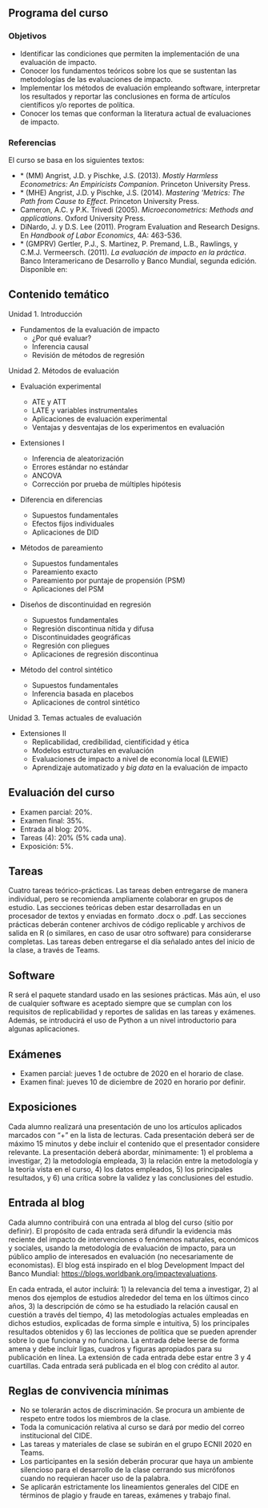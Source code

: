 ## Programa del curso

### Objetivos
* Identificar las condiciones que permiten la implementación de una evaluación de impacto.
* Conocer los fundamentos teóricos sobre los que se sustentan las metodologías de las evaluaciones de impacto.
* Implementar los métodos de evaluación empleando software, interpretar los resultados y reportar las conclusiones en forma de artículos científicos y/o reportes de política.
* Conocer los temas que conforman la literatura actual de evaluaciones de impacto.

### Referencias 
El curso se basa en los siguientes textos:
  * \* (MM) Angrist, J.D. y Pischke, J.S. (2013). *Mostly Harmless Econometrics: An Empiricists Companion*. Princeton University Press.
* \* (MHE) Angrist, J.D. y Pischke, J.S. (2014). *Mastering 'Metrics: The Path from Cause to Effect*. Princeton University Press.
* Cameron, A.C. y P.K. Trivedi (2005). *Microeconometrics: Methods and applications*. Oxford University Press.
* DiNardo, J. y D.S. Lee (2011). Program Evaluation and Research Designs. En *Handbook of Labor Economics*, 4A: 463-536.
* \* (GMPRV) Gertler, P.J., S. Martinez, P. Premand, L.B., Rawlings, y C.M.J. Vermeersch. (2011). *La evaluación de impacto en la práctica*. Banco Interamericano de Desarrollo y Banco Mundial, segunda edición. Disponible en: 

## Contenido temático

Unidad 1. Introducción
* Fundamentos de la evaluación de impacto
  - ¿Por qué evaluar?
  - Inferencia causal
  - Revisión de métodos de regresión

Unidad 2. Métodos de evaluación
* Evaluación experimental
  - ATE y ATT
  - LATE y variables instrumentales
  - Aplicaciones de evaluación experimental
  - Ventajas y desventajas de los experimentos en evaluación

* Extensiones I
  - Inferencia de aleatorización
  - Errores estándar no estándar
  - ANCOVA
  - Corrección por prueba de múltiples hipótesis

* Diferencia en diferencias
  - Supuestos fundamentales
  - Efectos fijos individuales
  - Aplicaciones de DID

* Métodos de pareamiento
  - Supuestos fundamentales
  - Pareamiento exacto
  - Pareamiento por puntaje de propensión (PSM)
  - Aplicaciones del PSM

* Diseños de discontinuidad en regresión
  - Supuestos fundamentales
  - Regresión discontinua nítida y difusa
  - Discontinuidades geográficas
  - Regresión con pliegues
  - Aplicaciones de regresión discontinua

* Método del control sintético
  - Supuestos fundamentales
  - Inferencia basada en placebos
  - Aplicaciones de control sintético

Unidad 3. Temas actuales de evaluación
* Extensiones II
  - Replicabilidad, credibilidad, cientificidad y ética
  - Modelos estructurales en evaluación
  - Evaluaciones de impacto a nivel de economía local (LEWIE)
  - Aprendizaje automatizado y _big data_ en la evaluación de impacto


## Evaluación del curso

+ Examen parcial: 20%.
+ Examen final: 35%.
+ Entrada al blog: 20%.
+ Tareas (4): 20% (5% cada una).
+ Exposición: 5%.


## Tareas
Cuatro tareas teórico-prácticas. Las tareas deben entregarse de manera individual, pero se recomienda ampliamente colaborar en grupos de estudio. Las secciones teóricas deben estar desarrolladas en un procesador de textos y enviadas en formato .docx o .pdf. Las secciones prácticas deberán contener archivos de código replicable y archivos de salida en R (o similares, en caso de usar otro software) para considerarse completas. Las tareas deben entregarse el día señalado antes del inicio de la clase, a través de Teams.

## Software
R será el paquete standard usado en las sesiones prácticas. Más aún, el uso de cualquier software es aceptado siempre que se cumplan con los requisitos de replicabilidad y reportes de salidas en las tareas y exámenes. Además, se introducirá el uso de Python a un nivel introductorio para algunas aplicaciones.

## Exámenes
+ Examen parcial: jueves 1 de octubre de 2020 en el horario de clase.
+ Examen final: jueves 10 de diciembre de 2020 en horario por definir.


## Exposiciones
Cada alumno realizará una presentación de uno los artículos aplicados marcados con “+” en la lista de lecturas. Cada presentación deberá ser de máximo 15 minutos y debe incluir el contenido que el presentador considere relevante. La presentación deberá abordar, mínimamente: 1) el problema a investigar, 2) la metodología empleada, 3) la relación entre la metodología y la teoría vista en el curso, 4) los datos empleados, 5) los principales resultados, y 6) una crítica sobre la validez y las conclusiones del estudio.

## Entrada al blog
Cada alumno contribuirá con una entrada al blog del curso (sitio por definir). El propósito de cada entrada será difundir la evidencia más reciente del impacto de intervenciones o fenómenos naturales, económicos y sociales, usando la metodología de evaluación de impacto, para un público amplio de interesados en evaluación (no necesariamente de economistas). El blog está inspirado en el blog Development Impact del Banco Mundial: https://blogs.worldbank.org/impactevaluations.

En cada entrada, el autor incluirá: 1) la relevancia del tema a investigar, 2) al menos dos ejemplos de estudios alrededor del tema en los últimos cinco años, 3) la descripción de cómo se ha estudiado la relación causal en cuestión a través del tiempo, 4) las metodologías actuales empleadas en dichos estudios, explicadas de forma simple e intuitiva, 5) los principales resultados obtenidos y 6) las lecciones de política que se pueden aprender sobre lo que funciona y no funciona. La entrada debe leerse de forma amena y debe incluir ligas, cuadros y figuras apropiados para su publicación en línea. La extensión de cada entrada debe estar entre 3 y 4 cuartillas. Cada entrada será publicada en el blog con crédito al autor.


## Reglas de convivencia mínimas
+ No se tolerarán actos de discriminación. Se procura un ambiente de respeto entre todos los miembros de la clase.
+ Toda la comunicación relativa al curso se dará por medio del correo institucional del CIDE.
+ Las tareas y materiales de clase se subirán en el grupo ECNII 2020 en Teams.
+ Los participantes en la sesión deberán procurar que haya un ambiente silencioso para el desarrollo de la clase cerrando sus micrófonos cuando no requieran hacer uso de la palabra.
+ Se aplicarán estrictamente los lineamientos generales del CIDE en términos de plagio y fraude en tareas, exámenes y trabajo final.

